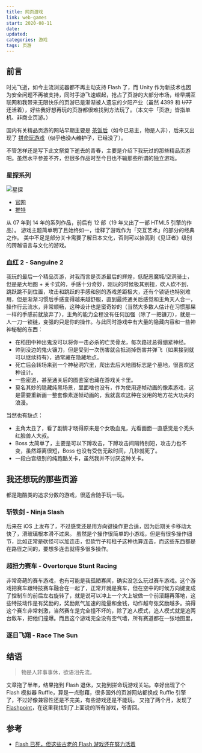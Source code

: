 ```yaml
---
title: 网页游戏
link: web-games
start: 2020-08-11
date: 
updated:
categories: 游戏
tags: 页游
---
```


## 前言

时光飞逝，如今主流浏览器都不再主动支持 Flash 了，而 Unity 作为新技术也因为安全问题不再被支持，同时手游飞速崛起，抢占了页游的大部分市场，给早期互联网和我带来无限快乐的页游已是渐渐被人遗忘的夕阳产业（虽然 4399 和 ~~U77~~ 还活着），好些我好想再玩的页游都很难找到方法玩了。（本文中「页游」皆指单机、非商业页游。）

国内有关精品页游的网站早期主要是 [茶饭后](https://chafanhou.com)（如今已易主，物是人非），后来又出现了 [拼命玩游戏](https://wanga.me)（~~似乎也没人维护了~~，已经没了）。

不管怎样还是写下此文祭奠下逝去的青春，主要是介绍下我玩过的那些精品页游吧。虽然水平参差不齐，但很多作品时至今日也不输那些所谓的独立游戏。

### 星探系列

![星探](https://cf0.oss-cn-shanghai.aliyuncs.com/img/星探.jpg)

- [官网](http://hoshisaga.jp)
- [推特](https://twitter.com/hoshisaga)

从 07 年到 14 年的系列作品，前后有 12 部（19 年又出了一部 HTML5 引擎的作品）。
游戏主题简单明了且始终如一，诠释了游戏作为「交互艺术」的部分的经典之作。
美中不足是部分关卡需要了解日本文化，否则可以抬高到《见证者》级别的跨越语言与文化的游戏。

### 血红 2 - Sanguine 2

我玩的最后一个精品页游，对我而言是页游最后的辉煌，低配恶魔城/空洞骑士，但是是大地图 + 关卡式的，手感十分奇妙，刚玩的时候极其别扭，砍人砍不到，跳跃跳不到位置，攻击和跳跃的手感和别的游戏差距极大，还有个锁链也特别难用，但是渐渐习惯后手感变得越来越舒服，直到最终通关后感觉和主角天人合一，操作行云流水，非常顺畅，这种设计也是蛮奇妙的（当然大多数人估计在习惯那屎一样的手感前就放弃了），主角的能力全程没有任何加强（除了一把镰刀），就是一人一刀一锁链，变强的只是你的操作。与此同时游戏中有大量的隐藏内容和一些神神秘秘的东西：

- 在稻田中神出鬼没可以将你一击必杀的亡灵骨龙，每次路过总得绷紧神经。
- 帅到没边的鬼火镰刀，但是受到一次伤害就会抵消掉伤害并弹飞（如果接到就可以继续持有），通常藏在隐藏地点。
- 死亡后会转场来到一个神秘洞穴里，爬出去后大地图标志是个墓地，很喜欢这种设计。
- 一些密道，甚至通关后的图鉴室也藏在游戏关卡里。
- 莫名其妙的隐藏纯黑场景，里面啥也没有，作为使用逐帧动画的像素游戏，这是需要重新画一整套像素逐帧动画的，我就喜欢这种在没用的地方花大功夫的浪漫。

当然也有缺点：

- 主角太丑了，看了剧情才晓得原来是个女吸血鬼，光看画面一直感觉是个秃头红脸兽人大叔。
- Boss 太简单了，主要是可以下蹲攻击，下蹲攻击间隔特别短，攻击力也不变，虽然距离很短，Boss 也没有受伤无敌时间，几秒就死了。
- 一段白宫级别的纯跑酷关卡，虽然我并不讨厌这种关卡。

## 我还想玩的那些页游

都是跑酷类的追求分数的游戏，很适合随手玩一玩。

### 斩铁剑 - Ninja Slash

后来在 iOS 上发布了，不过感觉还是用方向键操作更合适，因为后期关卡移动太快了，滑玻璃根本滑不过来。
虽然是个操作很简单的小游戏，但是有很多操作细节，比如正常是砍怪可以加连击，但砍竹子和柱子这种也算连击，而这些东西都是在路径之间的，要想多连击就得多很多操作。

### 超扭力赛车 - Overtorque Stunt Racing

非常奇葩的赛车游戏，也有可能是我孤陋寡闻，确实没怎么玩过赛车游戏。这个游戏把赛车跟特技赛车融合在一起了，正常开就是赛车，但在空中的时候方向键变成了控制车的前后左右旋转了，就是说可以冲上一个大上坡做一个前滚翻再落地，这些特技动作是有奖励的，奖励氮气加速的能量和金钱，动作越夸张奖励越多。搞得这个赛车非常刺激，当然赛车是完全撞不坏的，除了追人模式，追人模式就是追两台敌车，把他们撞爆。而且这个游戏完全没有空气墙，所有赛道都在一张地图里，

### 逐日飞翔 - Race The Sun

## 结语

> 物是人非事事休，欲语泪先流。

文章拖了半年，结果拖到 Flash 退休，又拖到拼命玩游戏关站。幸好出现了个 Flash 模拟器 Ruffle，算是一点慰藉，很多国外的页游网站都换成 Ruffle 引擎了，不过好像兼容性还是不完美，有些游戏还是不能玩。
又拖了两个月，发现了 [Flashpoint](https://bluemaxima.org/flashpoint/)，在这里我找到了上面说的所有游戏，爷青回。

## 参考

- [Flash 已死，但这些古老的 Flash 游戏还在努力活着](https://www.chuapp.com/article/287945.html)
